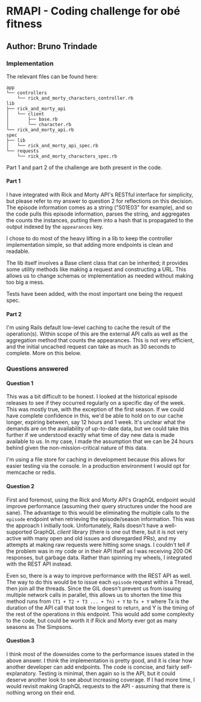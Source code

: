 # RMAPI - Coding challenge for obé fitness
## Author: Bruno Trindade

### Implementation
The relevant files can be found here:
```
app
└── controllers
    └── rick_and_morty_characters_controller.rb
lib
├── rick_and_morty_api
│   └── client
│       ├── base.rb
│       └── character.rb
└── rick_and_morty_api.rb
spec
├── lib
│   └── rick_and_morty_api_spec.rb
└── requests
    └── rick_and_morty_characters_spec.rb
```

Part 1 and part 2 of the challenge are both present in the code.

#### **Part 1**
I have integrated with Rick and Morty API's RESTful interface for simplicity, but please refer to my answer to question 2 for reflections on this decision.  The episode information comes as a string ("S01E03" for example), and so the code pulls this episode information, parses the string, and aggregates the counts the instances, putting them into a hash that is propagated to the output indexed by the `appearances` key.

I chose to do most of the heavy lifting in a lib to keep the controller implementation simple, so that adding more endpoints is clean and readable.

The lib itself involves a Base client class that can be inherited; it provides some utility methods like making a request and constructing a URL.  This allows us to change schemas or implementation as needed without making too big a mess.

Tests have been added, with the most important one being the request spec.

#### **Part 2**
I'm using Rails default low-level caching to cache the result of the operation(s).  Within scope of this are the external API calls as well as the aggregation method that counts the appearances. This is not very efficient, and the initial uncached request can take as much as 30 seconds to complete. More on this below.

### Questions answered
#### **Question 1**
This was a bit difficult to be honest.  I looked at the historical episode releases to see if they occurred regularly on a specific day of the week.  This was mostly true, with the exception of the first season.  If we could have complete confidence in this, we'd be able to hold on to our cache longer, expiring between, say 12 hours and 1 week.  It's unclear what the demands are on the availability of up-to-date data, but we could take this further if we understood exactly what time of day new data is made available to us.  In my case, I made the assumption that we can be 24 hours behind given the non-mission-critical nature of this data.

I'm using a file store for caching in development because this allows for easier testing via the console.  In a production environment I would opt for memcache or redis.

#### **Question 2**
First and foremost, using the Rick and Morty API's GraphQL endpoint would improve performance (assuming their query structures under the hood are sane).  The advantage to this would be eliminating the multiple calls to the `episode` endpoint when retrieving the episode/season information.  This was the approach I initially took.  Unfortunately, Rails doesn't have a well-supported GraphQL _client_ library (there is one out there, but it is not very active with many open and old issues and disregarded PRs), and my attempts at making raw requests were hitting some snags.  I couldn't tell if the problem was in my code or in their API itself as I was receiving 200 OK responses, but garbage data.  Rather than spinning my wheels, I integrated with the REST API instead.

Even so, there is a way to improve performance with the REST API as well.  The way to do this would be to issue each `episode` request within a Thread, then join all the threads.  Since the GIL doesn't prevent us from issuing multiple network calls in parallel, this allows us to shorten the time this method runs from `(T1 + T2 + T3 ... + Tn) + Y` to `Tx + Y` where Tx is the duration of the API call that took the longest to return, and Y is the timing of the rest of the operations in this endpoint.  This would add some complexity to the code, but could be worth it if Rick and Morty ever got as many seasons as The Simpsons.

#### **Question 3**
I think most of the downsides come to the performance issues stated in the above answer.  I think the implementation is pretty good, and it is clear how another developer can add endpoints.  The code is concise, and fairly self-explanatory.  Testing is minimal, then again so is the API, but it could deserve another look to see about increasing coverage.  If I had more time, I would revisit making GraphQL requests to the API - assuming that there is nothing wrong on their end.
